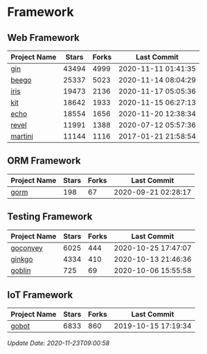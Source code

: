 # Framework

## Web Framework
| Project Name | Stars | Forks | Last Commit |
| ------------ | ----- | ----- | ----------- |
| [gin](https://github.com/gin-gonic/gin) | 43494 | 4999 | 2020-11-11 01:41:35 |
| [beego](https://github.com/astaxie/beego) | 25337 | 5023 | 2020-11-14 08:04:29 |
| [iris](https://github.com/kataras/iris) | 19473 | 2136 | 2020-11-17 05:05:36 |
| [kit](https://github.com/go-kit/kit) | 18642 | 1933 | 2020-11-15 06:27:13 |
| [echo](https://github.com/labstack/echo) | 18554 | 1656 | 2020-11-20 12:38:34 |
| [revel](https://github.com/revel/revel) | 11991 | 1388 | 2020-07-12 05:57:36 |
| [martini](https://github.com/go-martini/martini) | 11144 | 1116 | 2017-01-21 21:58:54 |

## ORM Framework
| Project Name | Stars | Forks | Last Commit |
| ------------ | ----- | ----- | ----------- |
| [gorm](https://github.com/jinzhu/gorm) | 198 | 67 | 2020-09-21 02:28:17 |

## Testing Framework
| Project Name | Stars | Forks | Last Commit |
| ------------ | ----- | ----- | ----------- |
| [goconvey](https://github.com/smartystreets/goconvey) | 6025 | 444 | 2020-10-25 17:47:07 |
| [ginkgo](https://github.com/onsi/ginkgo) | 4334 | 410 | 2020-10-13 21:46:36 |
| [goblin](https://github.com/franela/goblin) | 725 | 69 | 2020-10-06 15:55:58 |

## IoT Framework
| Project Name | Stars | Forks | Last Commit |
| ------------ | ----- | ----- | ----------- |
| [gobot](https://github.com/hybridgroup/gobot) | 6833 | 860 | 2019-10-15 17:19:34 |

*Update Date: 2020-11-23T09:00:58*